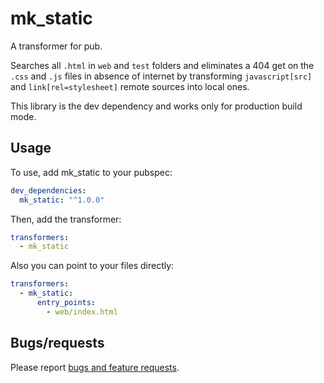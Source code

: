 # mk_static

A transformer for pub.

Searches all `.html` in `web` and `test` folders and 
eliminates a 404 get on the `.css` and `.js` files in absence of 
internet by transforming `javascript[src]` and 
`link[rel=stylesheet]` remote sources into local ones.

This library is the dev dependency and works 
only for production build mode. 

## Usage
To use, add mk_static to your pubspec:
```yaml
dev_dependencies:
  mk_static: "^1.0.0"
```

Then, add the transformer:
```yaml
transformers:
  - mk_static
```

Also you can point to your files directly:
```yaml
transformers:
  - mk_static:
      entry_points:
        - web/index.html
```

## Bugs/requests

Please report [bugs and feature requests][bugs].

[bugs]: https://github.com/dentra/mk_static/issues
